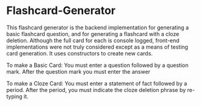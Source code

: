 # Flashcard-Generator

This flashcard generator is the backend implementation for generating a basic flashcard question, and for 
generating a flashcard with a cloze deletion. Although the full card for each is console logged, front-end
implementations were not truly considered except as a means of testing card generation. It uses constructors
to create new cards.

To make a Basic Card:
You must enter a question followed by a question mark. After the question mark you must enter the answer

To make a Cloze Card:
You must enter a statement of fact followed by a period. After the period, you must indicate the cloze
deletion phrase by re-typing it.
